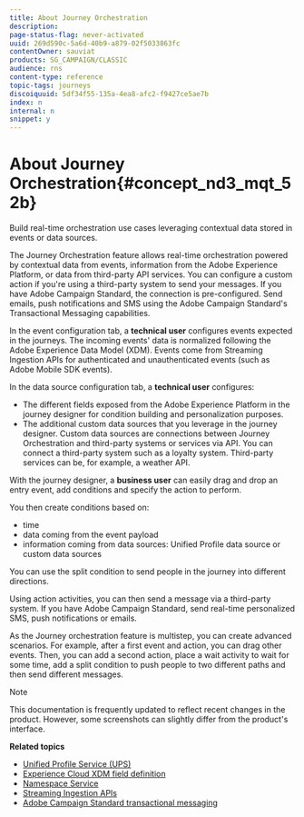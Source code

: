 ```yaml
---
title: About Journey Orchestration
description: 
page-status-flag: never-activated
uuid: 269d590c-5a6d-40b9-a879-02f5033863fc
contentOwner: sauviat
products: SG_CAMPAIGN/CLASSIC
audience: rns
content-type: reference
topic-tags: journeys
discoiquuid: 5df34f55-135a-4ea8-afc2-f9427ce5ae7b
index: n
internal: n
snippet: y
---
```


# About Journey Orchestration{#concept_nd3_mqt_52b}

Build real-time orchestration use cases leveraging contextual data stored in events or data sources.

The Journey Orchestration feature allows real-time orchestration powered by contextual data from events, information from the Adobe Experience Platform, or data from third-party API services. You can configure a custom action if you're using a third-party system to send your messages. If you have Adobe Campaign Standard, the connection is pre-configured. Send emails, push notifications and SMS using the Adobe Campaign Standard's Transactional Messaging capabilities. 

In the event configuration tab, a **technical user** configures events expected in the journeys. The incoming events' data is normalized following the Adobe Experience Data Model (XDM). Events come from Streaming Ingestion APIs for authenticated and unauthenticated events (such as Adobe Mobile SDK events).

In the data source configuration tab, a **technical user** configures:

* The different fields exposed from the Adobe Experience Platform in the journey designer for condition building and personalization purposes.
* The additional custom data sources that you leverage in the journey designer. Custom data sources are connections between Journey Orchestration and third-party systems or services via API. You can connect a third-party system such as a loyalty system. Third-party services can be, for example, a weather API.

With the journey designer, a **business user** can easily drag and drop an entry event, add conditions and specify the action to perform.

You then create conditions based on:

* time
* data coming from the event payload
* information coming from data sources: Unified Profile data source or custom data sources

You can use the split condition to send people in the journey into different directions.

Using action activities, you can then send a message via a third-party system. If you have Adobe Campaign Standard, send real-time personalized SMS, push notifications or emails.

As the Journey orchestration feature is multistep, you can create advanced scenarios. For example, after a first event and action, you can drag other events. Then, you can add a second action, place a wait activity to wait for some time, add a split condition to push people to two different paths and then send different messages.

>[!NOTE]
>
>This documentation is frequently updated to reflect recent changes in the product. However, some screenshots can slightly differ from the product's interface. 

**Related topics** 

* [Unified Profile Service (UPS)](https://www.adobe.io/apis/cloudplatform/dataservices/profile-identity-segmentation/profile-identity-segmentation-services.html#!api-specification/markdown/narrative/technical_overview/unified_profile_architectural_overview/unified_profile_architectural_overview.md)
* [Experience Cloud XDM field definition](https://www.adobe.io/apis/cloudplatform/dataservices/xdm.html)
* [Namespace Service](https://www.adobe.io/apis/cloudplatform/dataservices/profile-identity-segmentation/profile-identity-segmentation-services.html#!api-specification/markdown/narrative/technical_overview/identity_namespace_overview/identity_namespace_overview.md)
* [Streaming Ingestion APIs](https://www.adobe.io/apis/cloudplatform/dataservices/data-ingestion/data-ingestion-services.html#!api-specification/markdown/narrative/technical_overview/streaming_ingest/getting_started_with_platform_streaming_ingestion.md)
* [Adobe Campaign Standard transactional messaging](https://docs.adobe.com/content/help/en/campaign-standard/using/communication-channels/transactional-messaging/about-transactional-messaging.html)
